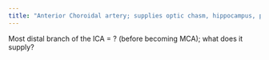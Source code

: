 ```yaml
---
title: "Anterior Choroidal artery; supplies optic chasm, hippocampus, posterior limb of internal capsule"
---
```

Most distal branch of the ICA = ? (before becoming MCA); what does it supply?

